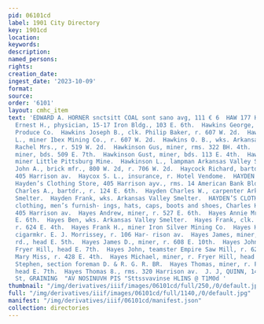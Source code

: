 ```yaml
---
pid: 06101cd
label: 1901 City Directory
key: 1901cd
location: 
keywords: 
description: 
named_persons: 
rights: 
creation_date: 
ingest_date: '2023-10-09'
format: 
source: 
order: '6101'
layout: cmhc_item
text: 'EDWARD A. HORNER snctsitt COAL sont sano avg, 111 € 6  HAW 177 HAY Hawkins
  Ernest H., physician, 15-17 Iron Bldg., 103 E. 6th.  Hawkins George, salesman Blakemore-Cronk
  Produce Co.  Hawkins Joseph B., clk. Philip Baker, r. 607 W. 2d.  Hawkins Logan
  L., miner Ibex Mining Co., r. 607 W. 2d.  Hawkins O. B., wks. Arkansas Valley Smelter.  Hawkins
  Rachel Mrs., r. 519 W. 2d.  Hawkinson Gus, miner, rms. 322 BH. 4th.  Hawkinson Gus,
  miner, bds. 509 E. 7th.  Hawkinson Gust, miner, bds. 113 E. 4th.  Hawkinson John,
  miner Little Pittsburg Mine.  Hawkinson L., lampman Arkansas Valley Smelter.  Hawthorne
  John A., brick mfr., 800 W. 2d, r. 706 W. 2d.  Haycock Richard, bartdr., rms. 9,
  405 Harrison av.  Haycox S. L., insurance, r. Hotel Vendome.  HAYDEN CHARLES, propr.
  Hayden’s Clothing Store, 405 Harrison ayv., rms. 14 American Bank Bldg.  Hayden
  Charles A., bartdr., r. 124 E. 6th.  Hayden Charles W., carpenter Arkansas Valley
  Smelter.  Hayden Frank, wks. Arkansas Valley Smelter.  HAYDEN’S CLOTHING STORE,
  clothing, men’s furnish- ings, hats, caps, boots and shoes, Charles Hayden propr.,
  405 Harrison av.  Hayes Andrew, miner, r. 527 E. 6th.  Hayes Annie Mrs.,.r. 527
  E. 6th.  Hayes Ben, wks. Arkansas Valley Smelter.  Hayes Frank, clk. Carbonate Market,
  r. 624 E. 4th.  Hayes Frank H., miner Iron Silver Mining Co.  Hayes Herbert A.,
  cigarmkr. E. J. Morrissey, r. 106 Har- rison av.  Hayes James, miner, r. Strayhorse
  rd., head E. 5th.  Hayes James D., miner, r. 608 E. 10th.  Hayes John, miner, r.
  Fryer Hill, head E. 7th.  Hayes John, teamster Empire Saw Mill, r. 624 BH. 4th.  Hayes
  Mary Miss, r. 428 E. 4th.  Hayes Michael, miner, r. Fryer Hill, head E. 7th.  Hayes
  Stephen, section foreman D. & R. G. R. BR.  Hayes Thomas, miner, r. Fryer Hill,
  head E. 7th.  Hayes Thomas 8., rms. 320 Harrison av.  J. J, QUINN, 144 East Fifth
  St, GRAINING  "AV NOSINUVH PIS "Sttssvavinse HLINS @ T1M0d '
thumbnail: "/img/derivatives/iiif/images/06101cd/full/250,/0/default.jpg"
full: "/img/derivatives/iiif/images/06101cd/full/1140,/0/default.jpg"
manifest: "/img/derivatives/iiif/06101cd/manifest.json"
collection: directories
---
```

